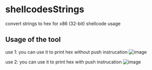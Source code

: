 # shellcodesStrings
convert strings to hex for x86 (32-bit) shellcode usage


## Usage of the tool
use 1: you can use it to print hex without push instrucation
![image](https://user-images.githubusercontent.com/42019491/132774928-da81d62f-207a-4906-bd24-8472c807ca83.png)

use 2: you can use it to print hex with push instrucation
![image](https://user-images.githubusercontent.com/42019491/132774894-31bc2caf-68e6-449d-85a9-e3529dcf63af.png)
